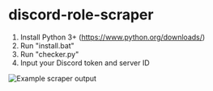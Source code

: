 # discord-role-scraper

1. Install Python 3+ (https://www.python.org/downloads/)
2. Run "install.bat"
3. Run "checker.py"
4. Input your Discord token and server ID

![Example scraper output](https://i.postimg.cc/DzDSKWRm/exampleeeeee.png)
